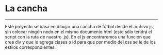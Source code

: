 # La cancha
---------------------------------
Este proyecto se basa en dibujar una cancha de fútbol desde el archivo js, sin colocar ningún nodo en el mismo documento html (este sólo tendrá el script con la ruta de nuestro .js).
En el js encontraremos una función que crea div y que le agrega clases o id para que por medio del css se le de los estilos correspondientes.

